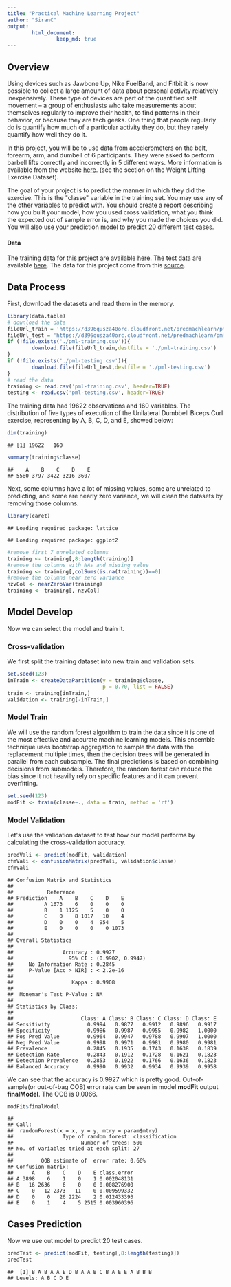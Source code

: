 ```yaml
---
title: "Practical Machine Learning Project"
author: "SiranC"
output: 
        html_document:
                keep_md: true
---
```




## Overview

Using devices such as Jawbone Up, Nike FuelBand, and Fitbit it is now possible to collect a large amount of data about personal activity relatively inexpensively. These type of devices are part of the quantified self movement – a group of enthusiasts who take measurements about themselves regularly to improve their health, to find patterns in their behavior, or because they are tech geeks. One thing that people regularly do is quantify how much of a particular activity they do, but they rarely quantify how well they do it. 

In this project, you will be to use data from accelerometers on the belt, forearm, arm, and dumbell of 6 participants. They were asked to perform barbell lifts correctly and incorrectly in 5 different ways. More information is available from the website [here](http://web.archive.org/web/20161224072740/http:/groupware.les.inf.puc-rio.br/har). (see the section on the Weight Lifting Exercise Dataset).

The goal of your project is to predict the manner in which they did the exercise. This is the "classe" variable in the training set. You may use any of the other variables to predict with. You should create a report describing how you built your model, how you used cross validation, what you think the expected out of sample error is, and why you made the choices you did. You will also use your prediction model to predict 20 different test cases.

#### Data 

The training data for this project are available [here](https://d396qusza40orc.cloudfront.net/predmachlearn/pml-training.csv). The test data are available [here](https://d396qusza40orc.cloudfront.net/predmachlearn/pml-testing.csv). The data for this project come from this [source](http://web.archive.org/web/20161224072740/http:/groupware.les.inf.puc-rio.br/har).

## Data Process

First, download the datasets and read them in the memory.


```r
library(data.table)
# download the data
fileUrl_train = 'https://d396qusza40orc.cloudfront.net/predmachlearn/pml-training.csv'
fileUrl_test = 'https://d396qusza40orc.cloudfront.net/predmachlearn/pml-testing.csv'
if (!file.exists('./pml-training.csv')){
        download.file(fileUrl_train,destfile = './pml-training.csv')
}
if (!file.exists('./pml-testing.csv')){
        download.file(fileUrl_test,destfile = './pml-testing.csv')
}
# read the data
training <- read.csv('pml-training.csv', header=TRUE)
testing <- read.csv('pml-testing.csv', header=TRUE)
```

The training data had 19622 observations and 160 variables. The distribution of five types of execution of the Unilateral Dumbbell Biceps Curl exercise, representing by A, B, C, D, and E, showed below:


```r
dim(training)
```

```
## [1] 19622   160
```

```r
summary(training$classe)
```

```
##    A    B    C    D    E 
## 5580 3797 3422 3216 3607
```

Next, some columns have a lot of missing values, some are unrelated to predicting, and some are nearly zero variance, we will clean the datasets by removing those columns.


```r
library(caret)
```

```
## Loading required package: lattice
```

```
## Loading required package: ggplot2
```

```r
#remove first 7 unrelated columns
training <- training[,8:length(training)]
#remove the columns with NAs and missing value
training <- training[,colSums(is.na(training))==0]
#remove the columns near zero variance
nzvCol <- nearZeroVar(training)
training <- training[,-nzvCol]
```

## Model Develop

Now we can select the model and train it.

### Cross-validation

We first split the training dataset into new train and validation sets.


```r
set.seed(123)
inTrain <- createDataPartition(y = training$classe,
                               p = 0.70, list = FALSE)
train <- training[inTrain,]
validation <- training[-inTrain,]
```

### Model Train

We will use the random forest algorithm to train the data since it is one of the most effective and accurate machine learning models. This ensemble technique uses bootstrap aggregation to sample the data with the replacement multiple times, then the decision trees will be generated in parallel from each subsample. The final predictions is based on combining decisions from submodels. Therefore, the random forest can reduce the bias since it not heavilly rely on specific features and it can prevent overfitting. 


```r
set.seed(123)
modFit <- train(classe~., data = train, method = 'rf')
```

### Model Validation

Let's use the validation dataset to test how our model performs by calculating the cross-validation accuracy.


```r
predVali <- predict(modFit, validation)
cfmVali <- confusionMatrix(predVali, validation$classe)
cfmVali
```

```
## Confusion Matrix and Statistics
## 
##           Reference
## Prediction    A    B    C    D    E
##          A 1673    6    0    0    0
##          B    1 1125    5    0    0
##          C    0    8 1017   10    4
##          D    0    0    4  954    5
##          E    0    0    0    0 1073
## 
## Overall Statistics
##                                           
##                Accuracy : 0.9927          
##                  95% CI : (0.9902, 0.9947)
##     No Information Rate : 0.2845          
##     P-Value [Acc > NIR] : < 2.2e-16       
##                                           
##                   Kappa : 0.9908          
##                                           
##  Mcnemar's Test P-Value : NA              
## 
## Statistics by Class:
## 
##                      Class: A Class: B Class: C Class: D Class: E
## Sensitivity            0.9994   0.9877   0.9912   0.9896   0.9917
## Specificity            0.9986   0.9987   0.9955   0.9982   1.0000
## Pos Pred Value         0.9964   0.9947   0.9788   0.9907   1.0000
## Neg Pred Value         0.9998   0.9971   0.9981   0.9980   0.9981
## Prevalence             0.2845   0.1935   0.1743   0.1638   0.1839
## Detection Rate         0.2843   0.1912   0.1728   0.1621   0.1823
## Detection Prevalence   0.2853   0.1922   0.1766   0.1636   0.1823
## Balanced Accuracy      0.9990   0.9932   0.9934   0.9939   0.9958
```

We can see that the accuracy is 0.9927 which is pretty good. Out-of-sample(or out-of-bag OOB) error rate can be seen in model **modFit** output **finalModel**. The OOB is 0.0066.


```r
modFit$finalModel
```

```
## 
## Call:
##  randomForest(x = x, y = y, mtry = param$mtry) 
##                Type of random forest: classification
##                      Number of trees: 500
## No. of variables tried at each split: 27
## 
##         OOB estimate of  error rate: 0.66%
## Confusion matrix:
##      A    B    C    D    E class.error
## A 3898    6    1    0    1 0.002048131
## B   16 2636    6    0    0 0.008276900
## C    0   12 2373   11    0 0.009599332
## D    0    0   26 2224    2 0.012433393
## E    0    1    4    5 2515 0.003960396
```

## Cases Prediction

Now we use out model to predict 20 test cases.


```r
predTest <- predict(modFit, testing[,8:length(testing)])
predTest
```

```
##  [1] B A B A A E D B A A B C B A E E A B B B
## Levels: A B C D E
```

